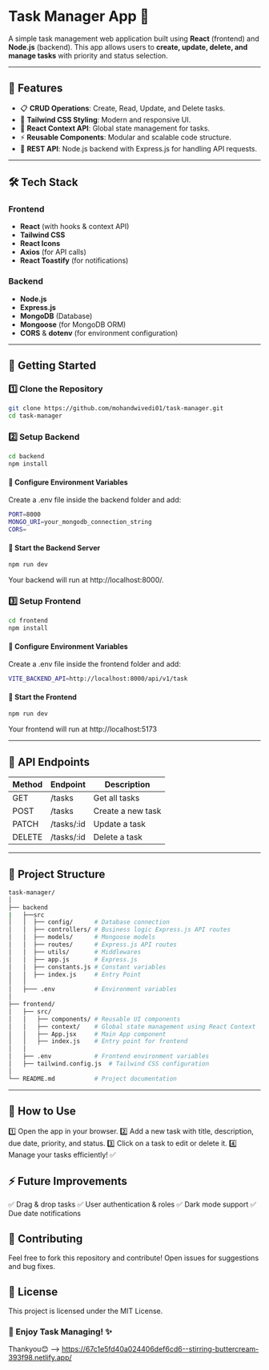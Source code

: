 # Task Manager App 🚀  

A simple task management web application built using **React** (frontend) and **Node.js** (backend). This app allows users to **create, update, delete, and manage tasks** with priority and status selection.

---

## 📌 Features  
- 📋 **CRUD Operations**: Create, Read, Update, and Delete tasks.  
- 🎨 **Tailwind CSS Styling**: Modern and responsive UI.  
- 🎯 **React Context API**: Global state management for tasks.  
- ⚡ **Reusable Components**: Modular and scalable code structure.  
- 🔗 **REST API**: Node.js backend with Express.js for handling API requests.  

---

## 🛠️ Tech Stack  
### Frontend  
- **React** (with hooks & context API)  
- **Tailwind CSS**  
- **React Icons**  
- **Axios** (for API calls)  
- **React Toastify** (for notifications)  

### Backend  
- **Node.js**  
- **Express.js**  
- **MongoDB** (Database)  
- **Mongoose** (for MongoDB ORM)  
- **CORS** & **dotenv** (for environment configuration)  

---

## 🚀 Getting Started  
### 1️⃣ Clone the Repository  
```bash
git clone https://github.com/mohandwivedi01/task-manager.git
cd task-manager
```
### 2️⃣ Setup Backend
```bash
cd backend
npm install
```
#### 🔹 Configure Environment Variables
Create a .env file inside the backend folder and add:
```bash
PORT=8000
MONGO_URI=your_mongodb_connection_string
CORS=
```
#### 🔹 Start the Backend Server
```bash
npm run dev
```
Your backend will run at http://localhost:8000/.

### 3️⃣ Setup Frontend
```bash
cd frontend
npm install
```
#### 🔹 Configure Environment Variables
Create a .env file inside the frontend folder and add:
```bash
VITE_BACKEND_API=http://localhost:8000/api/v1/task
```
#### 🔹 Start the Frontend
```bash
npm run dev
```
Your frontend will run at http://localhost:5173

---

## 📡 API Endpoints
Method |	Endpoint   |	Description
-------|-------------|----------
GET    |	/tasks	   |  Get all tasks
POST	 |  /tasks	   |  Create a new task
PATCH	 |  /tasks/:id |  Update a task
DELETE |  /tasks/:id |  Delete a task

---

## 📂 Project Structure
```bash
task-manager/
│
├── backend
|   ├──src
│   │  ├── config/      # Database connection
│   │  ├── controllers/ # Business logic Express.js API routes
│   │  ├── models/      # Mongoose models
│   │  ├── routes/      # Express.js API routes
│   │  ├── utils/       # Middlewares
│   │  ├── app.js       # Express.js
│   │  ├── constants.js # Constant variables
│   │  ├── index.js     # Entry Point
│   │
│   ├─── .env           # Environment variables    
│   
├── frontend/
│   ├── src/
│   │   ├── components/ # Reusable UI components
│   │   ├── context/    # Global state management using React Context
│   │   ├── App.jsx     # Main App component
│   │   ├── index.js    # Entry point for frontend
│   │
│   ├── .env            # Frontend environment variables
│   ├── tailwind.config.js  # Tailwind CSS configuration
│
└── README.md           # Project documentation
```

---

## 🎯 How to Use
1️⃣ Open the app in your browser.
2️⃣ Add a new task with title, description, due date, priority, and status.
3️⃣ Click on a task to edit or delete it.
4️⃣ Manage your tasks efficiently! ✅


## ⚡ Future Improvements
✅ Drag & drop tasks
✅ User authentication & roles
✅ Dark mode support
✅ Due date notifications


## 🤝 Contributing
Feel free to fork this repository and contribute! Open issues for suggestions and bug fixes.

## 📜 License
This project is licensed under the MIT License.

### 🚀 Enjoy Task Managing! ✨ 
Thankyou😊 --> https://67c1e5fd40a024406def6cd6--stirring-buttercream-393f98.netlify.app/




